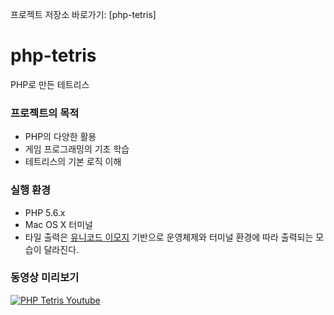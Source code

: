 프로젝트 저장소 바로가기: [php-tetris]

# php-tetris

PHP로 만든 테트리스

### 프로젝트의 목적
- PHP의 다양한 활용
- 게임 프로그래밍의 기초 학습
- 테트리스의 기본 로직 이해

### 실행 환경
- PHP 5.6.x
- Mac OS X 터미널
- 타일 출력은 [유니코드 이모지](http://unicode.org/emoji/charts/full-emoji-list.html) 기반으로 운영체제와 터미널 환경에 따라 출력되는 모습이 달라진다.

### 동영상 미리보기
[![PHP Tetris Youtube](http://img.youtube.com/vi/NSJ8n_PlWHQ/0.jpg)](https://youtu.be/NSJ8n_PlWHQ)
